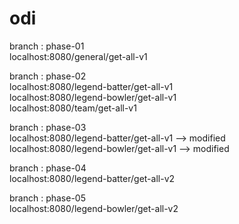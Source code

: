 # odi

branch : phase-01\
localhost:8080/general/get-all-v1

branch : phase-02\
localhost:8080/legend-batter/get-all-v1\
localhost:8080/legend-bowler/get-all-v1\
localhost:8080/team/get-all-v1

branch : phase-03\
localhost:8080/legend-batter/get-all-v1 --> modified\
localhost:8080/legend-bowler/get-all-v1 --> modified

branch : phase-04\
localhost:8080/legend-batter/get-all-v2

branch : phase-05\
localhost:8080/legend-bowler/get-all-v2
